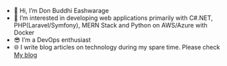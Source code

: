 - 👋 Hi, I’m Don Buddhi Eashwarage
- 👀 I’m interested in developing web applications primarily with C#.NET, PHP(Laravel/Symfony), MERN Stack and Python on AWS/Azure with Docker
- 😎 I’m a DevOps enthusiast
- 🌐 I write blog articles on technology during my spare time. Please check [My blog](https://dev.to/donbuddhi)

<!---
BuddhiEash/BuddhiEash is a ✨ special ✨ repository because its `README.md` (this file) appears on your GitHub profile.
You can click the Preview link to take a look at your changes.
--->
